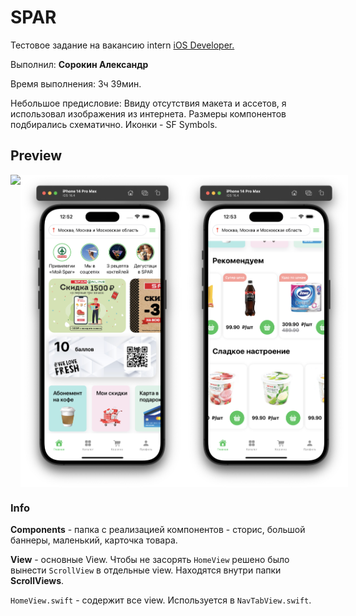# SPAR

Тестовое задание на вакансию intern [iOS Developer.](https://hh.ru/vacancy/84750051?hhtmFrom=vacancy_response)

Выполнил: **Сорокин Александр**   

Время выполнения: 3ч 39мин.   

Небольшое предисловие: 
Ввиду отсутствия макета и ассетов, я использовал изображения из интернета. Размеры компонентов подбирались схематично. Иконки - SF Symbols.   

## Preview

<!-- <img src="preview/preview.gif"> -->

<div style="display: flex;">
   <img src="preview/preview.gif" height='500' align=''>
   <img src="preview/main1.PNG" height='500' align=''>
   <img src="preview/main2.PNG" height='500' align=''>
</div>

### Info

**Components** - папка с реализацией компонентов - сторис, большой баннеры, маленький, карточка товара.

**View** - основные View. 
Чтобы не засорять `HomeView` решено было вынести `ScrollView` в отдельные view. Находятся внутри папки **ScrollViews**.   


`HomeView.swift` - содержит все view. Используется в `NavTabView.swift`.